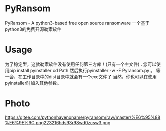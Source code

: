# PyRansom
PyRansom - A python3-based free open source ransomware 一个基于python3的免费开源勒索软件
# Usage
为了稳定型，这款勒索软件没有使用任何第三方库！(只有一个主文件) .
您可以使用pip install pyinstaller 
cd Path 
然后执行pyinstaller -w -F Pyransom.py 。
等一会，在工作目录中的dist目录中就会有一个exe文件了
当然，你也可以在使用pyinstaller时加入其他参数。
# Photo
https://gitee.com/pythonhavenoname/pyransom/raw/master/%E6%95%88%E6%9E%9C.png223216hds93r98wd0zcsw3.png
